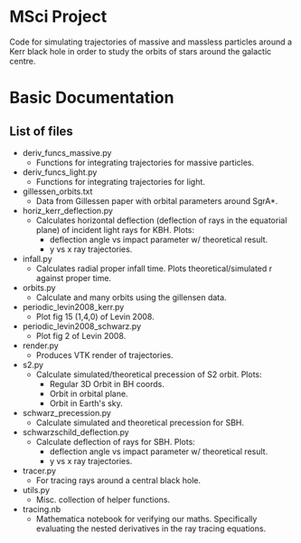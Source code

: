 # MSci Project
Code for simulating trajectories of massive and massless particles around a Kerr black hole in order to study the orbits of stars around the galactic centre. 

# Basic Documentation

## List of files
- deriv_funcs_massive.py
	- Functions for integrating trajectories for massive particles.
- deriv_funcs_light.py
	- Functions for integrating trajectories for light.
- gillessen_orbits.txt
    - Data from Gillessen paper with orbital parameters around SgrA*.
- horiz_kerr_deflection.py
	- Calculates horizontal deflection (deflection of rays in the equatorial plane) of incident light rays for KBH. Plots:
        - deflection angle vs impact parameter w/ theoretical result.
        - y vs x ray trajectories.
- infall.py
    - Calculates radial proper infall time. Plots theoretical/simulated r against proper time.
- orbits.py
    - Calculate and many orbits using the gillensen data.  
- periodic_levin2008_kerr.py
	- Plot fig 15 (1,4,0) of Levin 2008.
- periodic_levin2008_schwarz.py
	- Plot fig 2 of Levin 2008.
- render.py
    - Produces VTK render of trajectories.
- s2.py
    - Calculate simulated/theoretical precession of S2 orbit. Plots:
        - Regular 3D Orbit in BH coords.
        - Orbit in orbital plane.
        - Orbit in Earth's sky.
- schwarz_precession.py
    - Calculate simulated and theoretical precession for SBH.
- schwarzschild_deflection.py
    - Calculate deflection of rays for SBH. Plots:
        - deflection angle vs impact parameter w/ theoretical result.
        - y vs x ray trajectories.
- tracer.py
    - For tracing rays around a central black hole.
- utils.py
    - Misc. collection of helper functions.
- tracing.nb
	- Mathematica notebook for verifying our maths. Specifically evaluating the nested derivatives in the ray tracing equations.